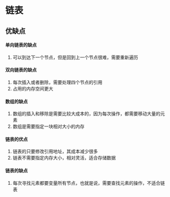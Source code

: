 # 链表

## 优缺点
#### 单向链表的缺点
1. 可以到达下一个节点，但是回到上一个节点很难，需要重新遍历

#### 双向链表的缺点
1. 每次插入或者删除，需要处理四个节点的引用
2. 占用的内存空间更大

#### 数组的缺点
1. 数组的插入和移除是需要比较大成本的，因为每次操作，都需要移动大量的元素
2. 数组是需要指定一块相对大小的内存

#### 链表的优点
1. 链表的只要修改引用地址，其成本减少很多
2. 链表不需要指定内存大小，相对灵活，适合存储数据

#### 链表的缺点
1. 每次寻找元素都要变量所有节点，也就是说，需要查找元素的操作，不适合链表


